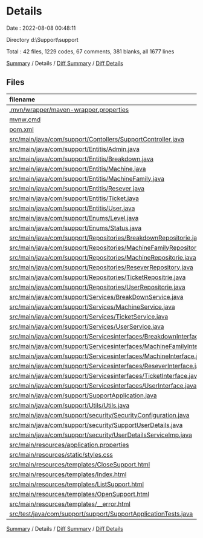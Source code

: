 # Details

Date : 2022-08-08 00:48:11

Directory d:\\Support\\support

Total : 42 files,  1229 codes, 67 comments, 381 blanks, all 1677 lines

[Summary](results.md) / Details / [Diff Summary](diff.md) / [Diff Details](diff-details.md)

## Files
| filename | language | code | comment | blank | total |
| :--- | :--- | ---: | ---: | ---: | ---: |
| [.mvn/wrapper/maven-wrapper.properties](/.mvn/wrapper/maven-wrapper.properties) | Properties | 2 | 0 | 1 | 3 |
| [mvnw.cmd](/mvnw.cmd) | Batch | 102 | 51 | 36 | 189 |
| [pom.xml](/pom.xml) | XML | 88 | 0 | 5 | 93 |
| [src/main/java/com/support/Contollers/SupportController.java](/src/main/java/com/support/Contollers/SupportController.java) | Java | 102 | 1 | 38 | 141 |
| [src/main/java/com/support/Entitis/Admin.java](/src/main/java/com/support/Entitis/Admin.java) | Java | 20 | 0 | 8 | 28 |
| [src/main/java/com/support/Entitis/Breakdown.java](/src/main/java/com/support/Entitis/Breakdown.java) | Java | 17 | 0 | 4 | 21 |
| [src/main/java/com/support/Entitis/Machine.java](/src/main/java/com/support/Entitis/Machine.java) | Java | 23 | 0 | 5 | 28 |
| [src/main/java/com/support/Entitis/MachineFamily.java](/src/main/java/com/support/Entitis/MachineFamily.java) | Java | 25 | 0 | 7 | 32 |
| [src/main/java/com/support/Entitis/Resever.java](/src/main/java/com/support/Entitis/Resever.java) | Java | 19 | 0 | 8 | 27 |
| [src/main/java/com/support/Entitis/Ticket.java](/src/main/java/com/support/Entitis/Ticket.java) | Java | 49 | 0 | 12 | 61 |
| [src/main/java/com/support/Entitis/User.java](/src/main/java/com/support/Entitis/User.java) | Java | 24 | 0 | 7 | 31 |
| [src/main/java/com/support/Enums/Level.java](/src/main/java/com/support/Enums/Level.java) | Java | 4 | 0 | 2 | 6 |
| [src/main/java/com/support/Enums/Status.java](/src/main/java/com/support/Enums/Status.java) | Java | 4 | 0 | 2 | 6 |
| [src/main/java/com/support/Repositories/BreakdownRepositorie.java](/src/main/java/com/support/Repositories/BreakdownRepositorie.java) | Java | 7 | 0 | 3 | 10 |
| [src/main/java/com/support/Repositories/MachineFamilyRepositorie.java](/src/main/java/com/support/Repositories/MachineFamilyRepositorie.java) | Java | 7 | 0 | 4 | 11 |
| [src/main/java/com/support/Repositories/MachineRepositorie.java](/src/main/java/com/support/Repositories/MachineRepositorie.java) | Java | 7 | 0 | 3 | 10 |
| [src/main/java/com/support/Repositories/ReseverRepository.java](/src/main/java/com/support/Repositories/ReseverRepository.java) | Java | 7 | 0 | 4 | 11 |
| [src/main/java/com/support/Repositories/TicketRepositrie.java](/src/main/java/com/support/Repositories/TicketRepositrie.java) | Java | 18 | 0 | 6 | 24 |
| [src/main/java/com/support/Repositories/UserRepositorie.java](/src/main/java/com/support/Repositories/UserRepositorie.java) | Java | 8 | 0 | 4 | 12 |
| [src/main/java/com/support/Services/BreakDownService.java](/src/main/java/com/support/Services/BreakDownService.java) | Java | 23 | 0 | 8 | 31 |
| [src/main/java/com/support/Services/MachineService.java](/src/main/java/com/support/Services/MachineService.java) | Java | 23 | 0 | 7 | 30 |
| [src/main/java/com/support/Services/TicketService.java](/src/main/java/com/support/Services/TicketService.java) | Java | 49 | 0 | 24 | 73 |
| [src/main/java/com/support/Services/UserService.java](/src/main/java/com/support/Services/UserService.java) | Java | 24 | 3 | 11 | 38 |
| [src/main/java/com/support/Servicesinterfaces/BreakdownInterface.java](/src/main/java/com/support/Servicesinterfaces/BreakdownInterface.java) | Java | 8 | 0 | 3 | 11 |
| [src/main/java/com/support/Servicesinterfaces/MachineFamilyInterface.java](/src/main/java/com/support/Servicesinterfaces/MachineFamilyInterface.java) | Java | 6 | 0 | 3 | 9 |
| [src/main/java/com/support/Servicesinterfaces/MachineInterface.java](/src/main/java/com/support/Servicesinterfaces/MachineInterface.java) | Java | 6 | 0 | 2 | 8 |
| [src/main/java/com/support/Servicesinterfaces/ReseverInterface.java](/src/main/java/com/support/Servicesinterfaces/ReseverInterface.java) | Java | 6 | 0 | 3 | 9 |
| [src/main/java/com/support/Servicesinterfaces/TicketInterface.java](/src/main/java/com/support/Servicesinterfaces/TicketInterface.java) | Java | 18 | 0 | 8 | 26 |
| [src/main/java/com/support/Servicesinterfaces/UserInterface.java](/src/main/java/com/support/Servicesinterfaces/UserInterface.java) | Java | 8 | 0 | 3 | 11 |
| [src/main/java/com/support/SupportApplication.java](/src/main/java/com/support/SupportApplication.java) | Java | 13 | 0 | 2 | 15 |
| [src/main/java/com/support/Utils/Utils.java](/src/main/java/com/support/Utils/Utils.java) | Java | 9 | 0 | 3 | 12 |
| [src/main/java/com/support/security/SecurityConfiguration.java](/src/main/java/com/support/security/SecurityConfiguration.java) | Java | 32 | 8 | 5 | 45 |
| [src/main/java/com/support/security/SupportUserDetails.java](/src/main/java/com/support/security/SupportUserDetails.java) | Java | 43 | 4 | 18 | 65 |
| [src/main/java/com/support/security/UserDetailsServiceImp.java](/src/main/java/com/support/security/UserDetailsServiceImp.java) | Java | 20 | 0 | 5 | 25 |
| [src/main/resources/application.properties](/src/main/resources/application.properties) | Properties | 5 | 0 | 2 | 7 |
| [src/main/resources/static/styles.css](/src/main/resources/static/styles.css) | CSS | 81 | 0 | 13 | 94 |
| [src/main/resources/templates/CloseSupport.html](/src/main/resources/templates/CloseSupport.html) | HTML | 62 | 0 | 17 | 79 |
| [src/main/resources/templates/Index.html](/src/main/resources/templates/Index.html) | HTML | 15 | 0 | 4 | 19 |
| [src/main/resources/templates/ListSupport.html](/src/main/resources/templates/ListSupport.html) | HTML | 103 | 0 | 40 | 143 |
| [src/main/resources/templates/OpenSupport.html](/src/main/resources/templates/OpenSupport.html) | HTML | 76 | 0 | 27 | 103 |
| [src/main/resources/templates/__error.html](/src/main/resources/templates/__error.html) | HTML | 17 | 0 | 3 | 20 |
| [src/test/java/com/support/support/SupportApplicationTests.java](/src/test/java/com/support/support/SupportApplicationTests.java) | Java | 49 | 0 | 11 | 60 |

[Summary](results.md) / Details / [Diff Summary](diff.md) / [Diff Details](diff-details.md)